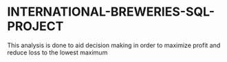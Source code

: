 # INTERNATIONAL-BREWERIES-SQL-PROJECT
This analysis is done to aid decision making in order to maximize profit and reduce loss to the lowest maximum
